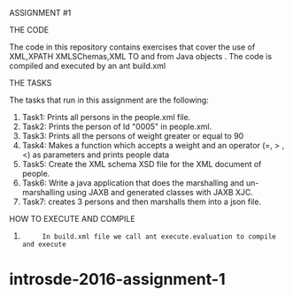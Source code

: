 ASSIGNMENT #1 

THE CODE

The code in this repository contains exercises that cover the use of XML,XPATH XMLSChemas,XML TO and from Java objects . The code is compiled and executed by an ant build.xml

THE TASKS

The tasks that run in this assignment are the following:

1. Task1:       Prints all persons in the people.xml file.
2. Task2:	Prints the person of Id "0005"  in people.xml.
3. Task3:	Prints all the persons of weight greater or equal to 90
4. Task4:	Makes a function which accepts a weight and an operator (=, > , <) as parameters and prints people data
5. Task5:	Create the XML schema XSD file for the XML document of people.
6. Task6:	Write a java application that does the marshalling and un-marshalling using JAXB and generated classes with JAXB XJC.
7. Task7:	 creates 3 persons and then marshalls them into a json file.

HOW TO EXECUTE AND COMPILE

1.	        In build.xml file we call ant execute.evaluation to compile and execute
# introsde-2016-assignment-1
